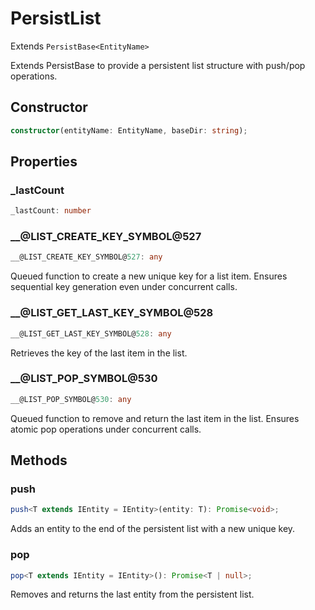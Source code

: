 # PersistList

Extends `PersistBase<EntityName>`

Extends PersistBase to provide a persistent list structure with push/pop operations.

## Constructor

```ts
constructor(entityName: EntityName, baseDir: string);
```

## Properties

### _lastCount

```ts
_lastCount: number
```

### __@LIST_CREATE_KEY_SYMBOL@527

```ts
__@LIST_CREATE_KEY_SYMBOL@527: any
```

Queued function to create a new unique key for a list item.
Ensures sequential key generation even under concurrent calls.

### __@LIST_GET_LAST_KEY_SYMBOL@528

```ts
__@LIST_GET_LAST_KEY_SYMBOL@528: any
```

Retrieves the key of the last item in the list.

### __@LIST_POP_SYMBOL@530

```ts
__@LIST_POP_SYMBOL@530: any
```

Queued function to remove and return the last item in the list.
Ensures atomic pop operations under concurrent calls.

## Methods

### push

```ts
push<T extends IEntity = IEntity>(entity: T): Promise<void>;
```

Adds an entity to the end of the persistent list with a new unique key.

### pop

```ts
pop<T extends IEntity = IEntity>(): Promise<T | null>;
```

Removes and returns the last entity from the persistent list.
